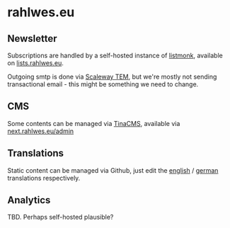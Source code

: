 # rahlwes.eu

## Newsletter

Subscriptions are handled by a self-hosted instance of [listmonk](https://listmonk.app), available on [lists.rahlwes.eu](https://lists.rahlwes.eu/).

Outgoing smtp is done via [Scaleway TEM](https://www.scaleway.com/en/docs/managed-services/transactional-email/), but we're mostly not sending transactional email - this might be something we need to change.

## CMS

Some contents can be managed via [TinaCMS](https://tina.io), available via [next.rahlwes.eu/admin](https://next.rahlwes.eu/admin)

## Translations

Static content can be managed via Github, just edit the [english](/src/locales/en.json) / [german](/src/locales/de.json) translations respectively.

## Analytics

TBD. Perhaps self-hosted plausible?
